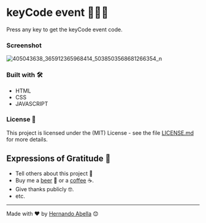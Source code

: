 # keyCode event 🎊😎✨
Press any key to get the keyCode event code.

### Screenshot
![405043638_365912365968414_5038503568681266354_n](https://github.com/hernandoabella/evento-keycode/assets/24196857/b3a3f21a-ab50-48e4-9e71-0194e623e9a8)

### Built with 🛠️
* HTML
* CSS
* JAVASCRIPT

### License 📄
This project is licensed under the (MIT) License - see the file [LICENSE.md](LICENSE.md) for more details.

## Expressions of Gratitude 🎁
* Tell others about this project 📢
* Buy me a [beer](https://paypal.me/haoficial) 🍺 or a [coffee](https://buymeacoffee.com/hernandoabella) ☕.
* Give thanks publicly 🤓.
* etc.

---
Made with ❤️ by [Hernando Abella](https://github.com/hernandoabella) 😊
